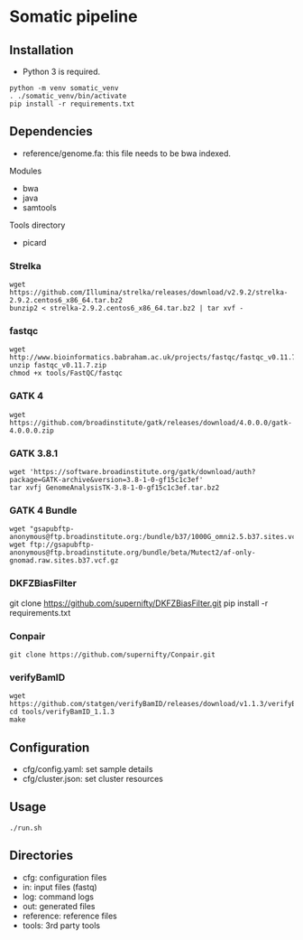 # Somatic pipeline

## Installation
* Python 3 is required.

```
python -m venv somatic_venv
. ./somatic_venv/bin/activate
pip install -r requirements.txt
```

## Dependencies
* reference/genome.fa: this file needs to be bwa indexed.

Modules
* bwa
* java
* samtools

Tools directory
* picard

### Strelka ###
```
wget https://github.com/Illumina/strelka/releases/download/v2.9.2/strelka-2.9.2.centos6_x86_64.tar.bz2
bunzip2 < strelka-2.9.2.centos6_x86_64.tar.bz2 | tar xvf -
```

### fastqc ###
```
wget http://www.bioinformatics.babraham.ac.uk/projects/fastqc/fastqc_v0.11.7.zip
unzip fastqc_v0.11.7.zip
chmod +x tools/FastQC/fastqc
```

### GATK 4 ###
```
wget https://github.com/broadinstitute/gatk/releases/download/4.0.0.0/gatk-4.0.0.0.zip
```

### GATK 3.8.1 ###
```
wget 'https://software.broadinstitute.org/gatk/download/auth?package=GATK-archive&version=3.8-1-0-gf15c1c3ef'
tar xvfj GenomeAnalysisTK-3.8-1-0-gf15c1c3ef.tar.bz2 
```

### GATK 4 Bundle
```
wget "gsapubftp-anonymous@ftp.broadinstitute.org:/bundle/b37/1000G_omni2.5.b37.sites.vcf.*"
wget ftp://gsapubftp-anonymous@ftp.broadinstitute.org/bundle/beta/Mutect2/af-only-gnomad.raw.sites.b37.vcf.gz
```

### DKFZBiasFilter
git clone https://github.com/supernifty/DKFZBiasFilter.git
pip install -r requirements.txt

### Conpair ###
```
git clone https://github.com/supernifty/Conpair.git
```

### verifyBamID ###
```
wget https://github.com/statgen/verifyBamID/releases/download/v1.1.3/verifyBamIDLibStatGen.1.1.3.tgz
cd tools/verifyBamID_1.1.3
make
```

## Configuration

* cfg/config.yaml: set sample details
* cfg/cluster.json: set cluster resources

## Usage

```
./run.sh
```

## Directories
* cfg: configuration files
* in: input files (fastq)
* log: command logs
* out: generated files
* reference: reference files
* tools: 3rd party tools

